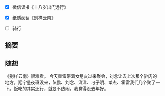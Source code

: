 - [x] 微信读书《十八岁出门远行》
- [x] 纸质阅读《别样云南》
- [ ] 骑行


## 摘要


## 随想
《别样云南》很难看。
今天霍雷带着女朋友过来聚会，刘念让去上次那个驴肉的地方，翔宇是夜班没来，陈鹏、刘念、洋洋、刁子明、孝杰、霍雷我们几个聚了一下。饭吃的其实还行，就是不热闹。我觉得没去年好。